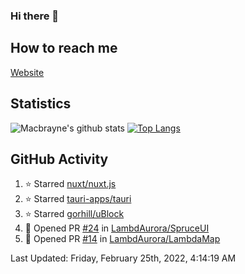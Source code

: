 ### Hi there 👋
## How to reach me
[Website](https://macbrayne.de)
<!--
Missing: Email
-->
## Statistics
![Macbrayne's github stats](https://github-readme-stats.vercel.app/api?username=macbrayne&count_private=true&show_icons=true&hide_rank=true&custom_title=macbrayne's%20GitHub%20Stats)
[![Top Langs](https://github-readme-stats.vercel.app/api/top-langs/?username=macbrayne&exclude_repo=liftron&layout=compact)](https://github.com/anuraghazra/github-readme-stats)
## GitHub Activity

<!--RECENT_ACTIVITY:start-->
1. ⭐ Starred [nuxt/nuxt.js](https://github.com/nuxt/nuxt.js)
2. ⭐ Starred [tauri-apps/tauri](https://github.com/tauri-apps/tauri)
3. ⭐ Starred [gorhill/uBlock](https://github.com/gorhill/uBlock)
4. 💪 Opened PR [#24](https://github.com/LambdAurora/SpruceUI/pull/24) in [LambdAurora/SpruceUI](https://github.com/LambdAurora/SpruceUI)
5. 💪 Opened PR [#14](https://github.com/LambdAurora/LambdaMap/pull/14) in [LambdAurora/LambdaMap](https://github.com/LambdAurora/LambdaMap)
<!--RECENT_ACTIVITY:end-->

<!--RECENT_ACTIVITY:last_update-->
Last Updated: Friday, February 25th, 2022, 4:14:19 AM
<!--RECENT_ACTIVITY:last_update_end-->


<!--
**macbrayne/macbrayne** is a ✨ _special_ ✨ repository because its `README.md` (this file) appears on your GitHub profile.

Here are some ideas to get you started:

- 🔭 I’m currently working on ...
- 🌱 I’m currently learning ...
- 👯 I’m looking to collaborate on ...
- 🤔 I’m looking for help with ...
- 💬 Ask me about ...
- 📫 How to reach me: ...
- 😄 Pronouns: ...
- ⚡ Fun fact: ...
-->
